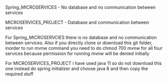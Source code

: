 Spring_MICROSERVICES - No database and no communication between services

MICROSERVICES_PROJECT - Database and communication between services

For Spring_MICROSERVCIES there is no database and no communication between services. Also if you directly clone or download this git folder, inorder to run mvnw command you need to do chmod 700 mvnw for all four services because permission for running mvnw will be denied initially

For MICROSERVICES_PROJECT i have used java 11 so do not download this one instead do spring initializer and choose java 8 and then copy the required stuff


